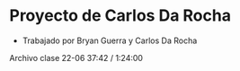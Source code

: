 # Proyecto de Carlos Da Rocha

- Trabajado por Bryan Guerra y Carlos Da Rocha

Archivo clase 22-06 37:42 / 1:24:00